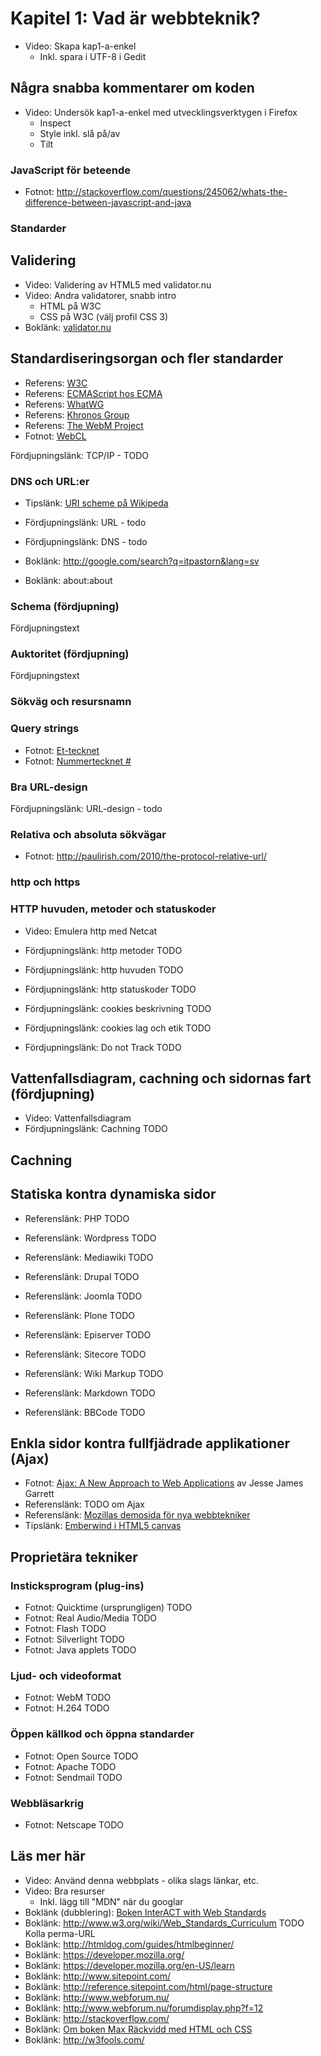 # Kapitel 1: Vad är webbteknik?

 * Video: Skapa kap1-a-enkel
   * Inkl. spara i UTF-8 i Gedit
 
## Några snabba kommentarer om koden

 * Video: Undersök kap1-a-enkel med utvecklingsverktygen i Firefox
   * Inspect
   * Style inkl. slå på/av
   * Tilt
 
### JavaScript för beteende

 * Fotnot: http://stackoverflow.com/questions/245062/whats-the-difference-between-javascript-and-java

### Standarder

## Validering

 * Video: Validering av HTML5 med validator.nu
 * Video: Andra validatorer, snabb intro
   * HTML på W3C
   * CSS på W3C (välj profil CSS 3)
 * Boklänk: [validator.nu](http://validator.nu/)

## Standardiseringsorgan och fler standarder

 * Referens: [W3C](http://w3.org)
 * Referens: [ECMAScript hos ECMA](http://www.ecma-international.org/publications/standards/Stnindex.htm#Software)
 * Referens: [WhatWG](http://www.whatwg.org/)
 * Referens: [Khronos Group](http://www.khronos.org/webgl/)
 * Referens: [The WebM Project](http://www.webmproject.org/)
 * Fotnot: [WebCL](http://www.khronos.org/webcl/wiki/Main_Page)

Fördjupningslänk: TCP/IP - TODO

### DNS och URL:er

 * Tipslänk: [URI scheme på Wikipeda](http://en.wikipedia.org/wiki/URI_scheme)

 * Fördjupningslänk: URL - todo
 * Fördjupningslänk: DNS - todo

 * Boklänk: http://google.com/search?q=itpastorn&lang=sv
 * Boklänk: about:about

### Schema (fördjupning)

Fördjupningstext

### Auktoritet (fördjupning)

Fördjupningstext

### Sökväg och resursnamn

### Query strings

 * Fotnot: [Et-tecknet](http://sv.wikipedia.org/wiki/Et-tecken)
 * Fotnot: [Nummertecknet #](http://sv.wikipedia.org/wiki/Nummertecken)

### Bra URL-design
Fördjupningslänk: URL-design - todo

### Relativa och absoluta sökvägar

* Fotnot: http://paulirish.com/2010/the-protocol-relative-url/

### http och https

### HTTP huvuden, metoder och statuskoder

 * Video: Emulera http med Netcat

 * Fördjupningslänk: http metoder TODO
 * Fördjupningslänk: http huvuden TODO
 * Fördjupningslänk: http statuskoder TODO
 * Fördjupningslänk: cookies beskrivning TODO
 * Fördjupningslänk: cookies lag och etik TODO
 * Fördjupningslänk: Do not Track TODO

## Vattenfallsdiagram, cachning och sidornas fart (fördjupning)

 * Video: Vattenfallsdiagram
 * Fördjupningslänk: Cachning TODO

## Cachning

## Statiska kontra dynamiska sidor

 * Referenslänk: PHP TODO

 * Referenslänk: Wordpress TODO
 * Referenslänk: Mediawiki TODO
 * Referenslänk: Drupal TODO
 * Referenslänk: Joomla TODO
 * Referenslänk: Plone TODO
 * Referenslänk: Episerver TODO
 * Referenslänk: Sitecore TODO

 * Referenslänk: Wiki Markup TODO
 * Referenslänk: Markdown TODO
 * Referenslänk: BBCode TODO

## Enkla sidor kontra fullfjädrade applikationer (Ajax)

 * Fotnot: [Ajax: A New Approach to Web Applications](http://www.adaptivepath.com/ideas/ajax-new-approach-web-applications) av Jesse James Garrett
 * Referenslänk: TODO om Ajax
 * Referenslänk: [Mozillas demosida för nya webbtekniker](https://developer.mozilla.org/en-US/demos/)
 * Tipslänk: [Emberwind i HTML5 canvas](http://my.opera.com/chooseopera/blog/2011/07/07/emberwind-a-html5-masterpiece)
 
 

## Proprietära tekniker
### Insticksprogram (plug-ins)

 * Fotnot: Quicktime (ursprungligen) TODO
 * Fotnot: Real Audio/Media TODO
 * Fotnot: Flash TODO
 * Fotnot: Silverlight TODO
 * Fotnot: Java applets TODO

### Ljud- och videoformat

 * Fotnot: WebM TODO
 * Fotnot: H.264 TODO

### Öppen källkod och öppna standarder

 * Fotnot: Open Source TODO
 * Fotnot: Apache TODO
 * Fotnot: Sendmail TODO

### Webbläsarkrig

 * Fotnot: Netscape TODO

## Läs mer här

 * Video: Använd denna webbplats - olika slags länkar, etc.
 * Video: Bra resurser
   * Inkl. lägg till "MDN" när du googlar
 * Boklänk (dubblering): [Boken InterACT with Web Standards](http://interactwithwebstandards.com/)
 * Boklänk: http://www.w3.org/wiki/Web_Standards_Curriculum   TODO Kolla perma-URL
 * Boklänk: http://htmldog.com/guides/htmlbeginner/
 * Boklänk: https://developer.mozilla.org/
 * Boklänk: https://developer.mozilla.org/en-US/learn
 * Boklänk: http://www.sitepoint.com/
 * Boklänk: http://reference.sitepoint.com/html/page-structure
 * Boklänk: http://www.webforum.nu/
 * Boklänk: http://www.webforum.nu/forumdisplay.php?f=12
 * Boklänk: http://stackoverflow.com/
 * Boklänk: [Om boken Max Räckvidd med HTML och CSS](http://kaxigt.com/2009/11/max-rackvidd-med-html-css-tommy-olsson-berattar-om-sin-bok/)
 * Boklänk: http://w3fools.com/


